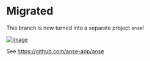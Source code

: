# Migrated

This branch is now turned into a separate project `anse`!

[![image](https://user-images.githubusercontent.com/1998168/235048408-ca4015f5-4d3c-4c64-9a6c-9069a89cd23a.png)](https://github.com/anse-app/anse)

See https://github.com/anse-app/anse
